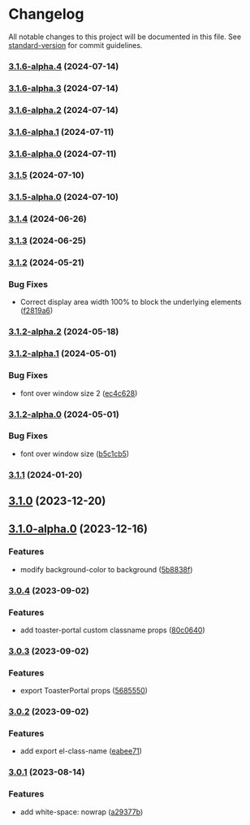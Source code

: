 # Changelog

All notable changes to this project will be documented in this file. See [standard-version](https://github.com/conventional-changelog/standard-version) for commit guidelines.

### [3.1.6-alpha.4](https://github.com/acrool/acrool-react-toaster/compare/v3.1.6-alpha.3...v3.1.6-alpha.4) (2024-07-14)

### [3.1.6-alpha.3](https://github.com/acrool/acrool-react-toaster/compare/v3.1.6-alpha.2...v3.1.6-alpha.3) (2024-07-14)

### [3.1.6-alpha.2](https://github.com/acrool/acrool-react-toaster/compare/v3.1.6-alpha.1...v3.1.6-alpha.2) (2024-07-14)

### [3.1.6-alpha.1](https://github.com/acrool/acrool-react-toaster/compare/v3.1.6-alpha.0...v3.1.6-alpha.1) (2024-07-11)

### [3.1.6-alpha.0](https://github.com/acrool/acrool-react-toaster/compare/v3.1.5...v3.1.6-alpha.0) (2024-07-11)

### [3.1.5](https://github.com/acrool/acrool-react-toaster/compare/v3.1.5-alpha.0...v3.1.5) (2024-07-10)

### [3.1.5-alpha.0](https://github.com/acrool/acrool-react-toaster/compare/v3.1.4...v3.1.5-alpha.0) (2024-07-10)

### [3.1.4](https://github.com/acrool/acrool-react-toaster/compare/v3.1.3...v3.1.4) (2024-06-26)

### [3.1.3](https://github.com/acrool/acrool-react-toaster/compare/v3.1.2...v3.1.3) (2024-06-25)

### [3.1.2](https://github.com/acrool/acrool-react-toaster/compare/v3.1.2-alpha.2...v3.1.2) (2024-05-21)


### Bug Fixes

* Correct display area width 100% to block the underlying elements ([f2819a6](https://github.com/acrool/acrool-react-toaster/commit/f2819a692b0cb1a2cc5532c4610d65532a0be7e1))

### [3.1.2-alpha.2](https://github.com/acrool/acrool-react-toaster/compare/v3.1.2-alpha.1...v3.1.2-alpha.2) (2024-05-18)

### [3.1.2-alpha.1](https://github.com/imagine10255/@acrool/react-toaster/compare/v3.1.2-alpha.0...v3.1.2-alpha.1) (2024-05-01)


### Bug Fixes

* font over window size 2 ([ec4c628](https://github.com/acrool/acrool-react-toaster/commit/ec4c6281e02f250496b771ac94805fb355733be3))

### [3.1.2-alpha.0](https://github.com/acrool/acrool-react-toaster/compare/v3.1.1...v3.1.2-alpha.0) (2024-05-01)


### Bug Fixes

* font over window size ([b5c1cb5](https://github.com/acrool/acrool-react-toaster/commit/b5c1cb5a535c44fafe0f46997664e42eb372a100))

### [3.1.1](https://github.com/acrool/acrool-react-toaster/compare/v3.1.0...v3.1.1) (2024-01-20)

## [3.1.0](https://github.com/acrool/acrool-react-toaster/compare/v3.1.0-alpha.0...v3.1.0) (2023-12-20)

## [3.1.0-alpha.0](https://github.com/acrool/acrool-react-toaster/compare/v3.0.4...v3.1.0-alpha.0) (2023-12-16)


### Features

* modify background-color to background ([5b8838f](https://github.com/acrool/acrool-react-toaster/commit/5b8838f6871bb58d9d8650da29ecd68f80ce189d))

### [3.0.4](https://github.com/acrool/acrool-react-toaster/compare/v3.0.3...v3.0.4) (2023-09-02)


### Features

* add toaster-portal custom classname props ([80c0640](https://github.com/acrool/acrool-react-toaster/commit/80c0640df16817862e82953afef9241ec1603a15))

### [3.0.3](https://github.com/acrool/acrool-react-toaster/compare/v3.0.2...v3.0.3) (2023-09-02)


### Features

* export ToasterPortal props ([5685550](https://github.com/acrool/acrool-react-toaster/commit/5685550353d5be7a0e70638c64d9fc92e309b367))

### [3.0.2](https://github.com/acrool/acrool-react-toaster/compare/v3.0.1...v3.0.2) (2023-09-02)


### Features

* add export el-class-name ([eabee71](https://github.com/acrool/acrool-react-toaster/commit/eabee710868f2a3a1bcda14c2da9d45d691e98cc))

### [3.0.1](https://github.com/acrool/acrool-react-toaster/compare/v3.0.0...v3.0.1) (2023-08-14)


### Features

* add white-space: nowrap ([a29377b](https://github.com/acrool/acrool-react-toaster/commit/a29377b2b6aa038643e28abc515bab6c4dc6528f))
